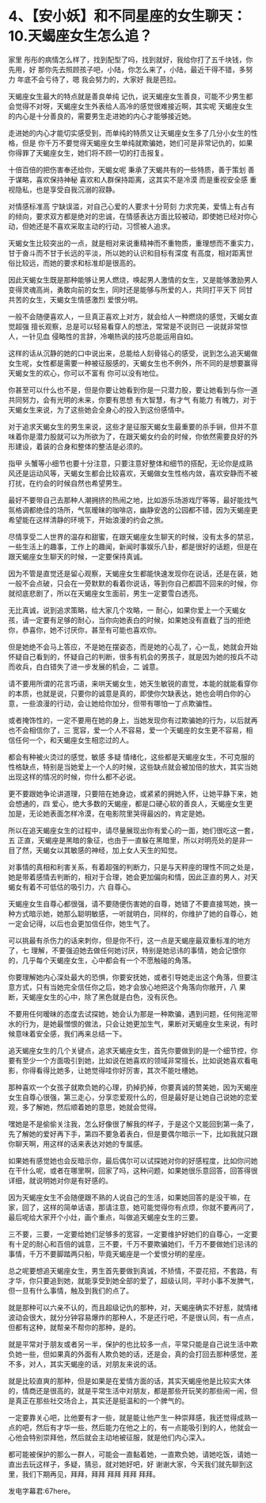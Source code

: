 # 4、【安小妖】和不同星座的女生聊天：10.天蝎座女生怎么追？

家里 彤彤的病情怎么样了，找到配型了吗，找到就好，我给你打了五千块钱，你先用，好 那你先去照顾孩子吧，小陆，你怎么来了，小陆，最近干得不错，多努力 年底不会亏待了，嗯 我会努力的，大家好 我是芭拉。

天蝎座女生最大的特点就是善良单纯 记仇，说天蝎座女生善良，可能不少男生都会觉得不对呀，天蝎座女生外表给人高冷的感觉很难接近啊，其实呢 天蝎座女生的内心是十分善良的，需要男生走进她的内心才能够接近她。

走进她的内心才能切实感受到，而单纯的特质又让天蝎座女生多了几分小女生的性格，但是 你千万不要觉得天蝎座女生单纯就欺骗她，她们可是非常记仇的，如果你得罪了天蝎座女生，她们将不顾一切的打击报复。

十倍百倍的把伤害奉还给你，天蝎女呢 秉承了天蝎共有的一些特质，善于策划 善于谋略，喜欢保持神秘 喜欢和人群保持距离，这其实不是冷漠 而是重视安全感 重视隐私，也是享受自我沉溺的寂静。

对情感标准高 宁缺误滥，对自己心爱的人要求十分苛刻 力求完美，爱情上有占有的倾向，要求双方都是绝对的忠诚，在情感表达方面比较被动，即使她已经对你心动，但她还是不喜欢采取主动的行动，习惯被人追求。

天蝎女生比较突出的一点，就是相对来说重精神而不重物质，重理想而不重实力，甘于奋斗而不甘于长远的平淡，所以她的认识和目标有深度 有高度，相对距离世俗比较远，而她的要求和标准却是很高的。

因此天蝎女生既是那种能够让男人燃烧，唤起男人激情的女生，又是能够激励男人变得灵魂高尚，勇敢向前的女生，同时还是能够与所爱的人，共同打平天下 同甘共苦的女生，天蝎女生情感激烈 爱恨分明。

一般不会随便喜欢人，一旦真正喜欢上对方，就会给人一种燃烧的感觉，天蝎女直觉超强 擅长观察，总是可以轻易看穿人的想法，常常是不说则已 一说就非常惊人，一针见血 侵略性的言辞，冷嘲热讽的技巧总能运用自如。

这样的话从沉静的她的口中说出来，总能给人刻骨铭心的感受，说到怎么追天蝎做女生呢，女性都是需要一种被征服感的，天蝎女生也不例外，所不同的是想要赢得天蝎女生的欢心，你可以不富有 你可以没有地位。

你甚至可以什么也不是，但是你要让她看到你是一只潜力股，要让她看到与你一道共同努力，会有光明的未来，你要有思想 有大智慧，有才气 有能力 有魄力，对于天蝎女生来说，为了这些她会全身心的投入到这份感情中。

对于追求天蝎女生的男生来说，这些才是征服天蝎女生最重要的杀手锏，但并不意味着你是潜力股就可以为所欲为了，在跟天蝎女约会的时候，你依然需要良好的外形建设，着装的合身和整体的整洁是必须的。

指甲 头蟹等小细节也要十分注意，只要注意好整体和细节的搭配，无论你是成熟风还是运动风等，天蝎女生都会比较喜欢，天蝎做女生性格内敛，喜欢安静而不被打扰，在约会的时候自然也希望男生。

最好不要带自己去那种人潮拥挤的热闹之地，比如游乐场游戏厅等等，最好能找气氛格调都绝佳的场所，气氛暧昧的咖啡店，幽静安逸的公园都不错，因为天蝎座更希望能在这样清静的环境下，开始浪漫的约会之旅。

尽情享受二人世界的温存和甜蜜，在跟天蝎座女生聊天的时候，没有太多的禁忌，一些生活上的趣事，工作上的趣闻，新闻时事娱乐八卦，都是很好的话题，但是在跟天蝎座女生聊天的时候，一定要保持真诚。

因为不管是直觉还是留心观察，天蝎座女生都能快速发现你在说话，还是在装，她一般不会点破，只会在一旁默默的看着你说话，等到你自己都圆不回来的时候，你就彻底悲剧了，所以在天蝎座女生面前，男生一定要雪白透亮。

无比真诚，说到追求策略，给大家几个攻略，一 耐心，如果你爱上一个天蝎女孩，请一定要有足够的耐心，当你向她表白的时候，如果她没有直截了当的拒绝你，恭喜你，她不讨厌你，甚至有可能也喜欢你。

但是她绝不会马上答应，不是她在摆姿态，而是她的心乱了，心一乱，她就会开始怀疑自己看到的，怀疑自己的判断，很多有机会的男孩子，就是因为她的按兵不动而收兵，白白错失了进一步发展的机会，二 诚意。

请不要用所谓的花言巧语，来哄天蝎女生，她天生敏锐的直觉，本能的就能看穿你的本质，也就是说，只要你的诚意是真的，即使你欠缺表达，她也会明白你的心意，一些浪漫的行动，会让她给你加分，但带有哪怕一丁点欺骗性。

或者掩饰性的，一定不要用在她的身上，当她发现你有过欺骗她的行为，以后就再也不会相信你了，三 宽容，爱一个人不容易，爱一个天蝎座的女生更不容易，相信任何一个，和天蝎座女生相恋过的人。

都会有种被火烫过的感觉，敏感 多疑 情绪化，这些都是天蝎座女生，不可克服的性格缺点，特别是当她爱上一个人的时候，这些缺点就会被加倍的放大，其实当她出现这样的情况的时候，你什么都不必说。

更不要跟她争论讲道理，只要陪在她身边，或紧紧的拥她入怀，让她平静下来，她会想通的，四 爱心，绝大多数的天蝎座，都是口硬心软的善良人，天蝎座女生更加是，无论她表面怎样冷漠，在电影院里哭得最凶的，肯定是她。

所以在追天蝎座女生的过程中，请尽量展现出你有爱心的一面，她们很吃这一套，五 正直，天蝎座是黑暗的象征，也由于一直躲在黑暗里，所以对明亮处的是非一目了然，天蝎女以其敏感的神经，加上女人天生的知觉。

对事情的真相和利害关系，有着超强的判断力，只是与天秤座的理性不同之处是，她是带着感情去判断的，相对于合理，她会更加偏向和情，因此正直的男人，对天蝎女有着不可低估的吸引力，六 自尊心。

天蝎座女生自尊心都很强，请不要随便伤害她的自尊，她错了不要直接骂她，换一种方式暗示她，她那么聪明敏感，一听就明白，同样的，你维护了她的自尊心，她一定会记得，以后也会更加信任你，她生气了。

可以挑最有杀伤力的话来刺你，但是你不行，这一点是天蝎座最双重标准的地方了，七 理解，不要强迫她去做任何她讨厌，特别是她忌讳的事情，她会记恨你的，几乎每个天蝎座女生，心中都会有一个不愿触碰的角落。

你要理解她内心深处最大的恐惧，你要安抚她，或者引导她走出这个角落，但要注意方式，只有当她完全信任你之后，她才会放心地把这个角落向你敞开，八 果断，天蝎座女生的心中，除了黑色就是白色，没有灰色。

不要用任何暧昧的态度去试探她，她会认为那是一种欺骗，遇到问题，任何拖泥带水的行为，是她最憎恨的做法，只会让她更加生气，果断对天蝎座女生来说，有时候意味着安全感，我们再来总结一下。

追天蝎座女生的几个关键点，追求天蝎座女生，首先你要做到的是一个细节控，你要有至少一个方面吸引到她，比如说在她喜欢的领域非常擅长，比如说她喜欢看电影，你得看得比她多，让她觉得哇你好厉害，其次不能吐槽她。

那种喜欢一个女孩子就欺负她的心理，扔掉扔掉，你要真诚的赞美她，因为天蝎座女生自尊心很强，第三走心，分享恋爱观什么的，但是最好是让她自己说她的恋爱观，多了解她，然后顺着她的意思，她就会觉得。

嘿她是不是偷偷关注我，怎么好像很了解我的样子，于是这个又能回到第一条了，先了解她的爱好再下手，第四不要急着表白，但是要偶尔暗示一下，比如我就只跟你聊天啊，用这样的话来表达对她的专属感。

如果她有感觉她也会反暗示你，最后偶尔可以试探她对你的好感程度，比如你问她在干什么呢，或者在哪里啊，回家了吗，这种问题，如果她很乐意回答，回答得很详细，就说明她对你是有好感的。

因为天蝎座女生不会随便跟不熟的人说自己的生活，如果她回答的是没干嘛，在家，回了，这样的简单话语，那请注意，她可能觉得你有点烦，你就不要再问了，最后呢给大家开个小灶，画个重点，叫做追天蝎座女生的三要。

三不要，三要，一定要给她们足够多的宽容，一定要维护好她们的自尊心，一定要有十足的耐心和百倍的诚意，三不要，千万不要欺骗她们，千万不要做她们忌讳的事情，千万不要脚踏两只船，毕竟天蝎座是一个爱恨分明的星座。

总之呢要想追天蝎座女生，男生首先要做到真诚，不矫情，不耍花招，不套路，有才华，你只要追到她，就能享受到她全部的爱了，超级认同，平时小事不发脾气，但一旦有什么事情，触及到我们的点了。

就是那种可以六亲不认的，而且超级记仇的那种，对，天蝎座确实不好惹，就情绪波动会很大，就分分钟容易爆炸的那种人，不是还行吧，不是很认同，有一点点，但都有这种，就帮亲不帮你的那种，是的。

就是平常对于朋友或者另一半，保护的也比较多一点，平常只能是自己说生活中欺负她一些，但如果真的外面有人欺负她的话，还是会，真的会打回去那种感觉，差不多，对人，其实天蝎座的话，对朋友来说的话。

就是比较直爽的那种，但是如果是在爱情方面的话，其实天蝎座他是比较实大体的，情商还是很高的，就是平常生活中对朋友，都是那些开玩笑的那些闹一闹，但是真正在那些社交场合上，其实还是挺温和的一个脾气的。

一定要靠关心吧，比他要有才一些，就是能让他产生一种崇拜感，我还觉得成熟一点的吧，然后有才华一些，然后能力在他之上的，有一点能吸引到的人，他就会一心他会特别崇拜他，然后就会主动地被征服，就是他们内心深入。

都可能被保护的那么一群人，可能会一直黏着她，一直欺负她，请她吃饭，请她一直出去玩这样子，多疑，猜忌，就对她好吧，好 谢谢大家，今天我们就先聊到这里，我们下期再见，拜拜，拜拜 拜拜 拜拜 拜拜。

发电字幕君:67here。